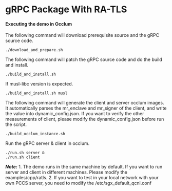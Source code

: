# gRPC Package With RA-TLS


#### Executing the demo in Occlum

The following command will download prerequisite source and the gRPC source code.
```
./download_and_prepare.sh
```

The following command will patch the gRPC source code and do the build and install.
```
./build_and_install.sh
```

If musl-libc version is expected.
```
./build_and_install.sh musl
```

The following command will generate the client and server occlum images. It automatically parses the mr_enclave and mr_signer of the client, and write the value into dynamic_config.json. If you want to verify the other measurements of client, please modify the dynamic_config.json before run the script.
```
./build_occlum_instance.sh
```

Run the gRPC server & client in occlum.

```
./run.sh server &
./run.sh client
```

***Note:*** 1. The demo runs in the same machine by default. If you want to run server and client in different machines. Please modify the examples/cpp/ratls.
            2. If you want to test in your local network with your own PCCS server, you need to modify the /etc/sgx_default_qcnl.conf

